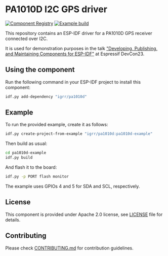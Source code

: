 # PA1010D I2C GPS driver

[![Component Registry](https://components.espressif.com/components/igrr/pa1010d/badge.svg)](https://components.espressif.com/components/igrr/pa1010d) [![Example build](https://github.com/igrr/pa1010d/actions/workflows/build_example.yml/badge.svg)](https://github.com/igrr/pa1010d/actions/workflows/build_example.yml)

This repository contains an ESP-IDF driver for a PA1010D GPS receiver connected over I2C.

It is used for demonstration purposes in the talk ["Developing, Publishing, and Maintaining Components for ESP-IDF"](https://igrr.github.io/edc23/) at Espressif DevCon23.

## Using the component

Run the following command in your ESP-IDF project to install this component:
```bash
idf.py add-dependency "igrr/pa1010d"
```

## Example

To run the provided example, create it as follows:

```bash
idf.py create-project-from-example "igrr/pa1010d:pa1010d-example"
```

Then build as usual:
```bash
cd pa1010d-example
idf.py build
```

And flash it to the board:
```bash
idf.py -p PORT flash monitor
```

The example uses GPIOs 4 and 5 for SDA and SCL, respectively.

## License

This component is provided under Apache 2.0 license, see [LICENSE](LICENSE.md) file for details.

## Contributing

Please check [CONTRIBUTING.md](CONTRIBUTING.md) for contribution guidelines.

